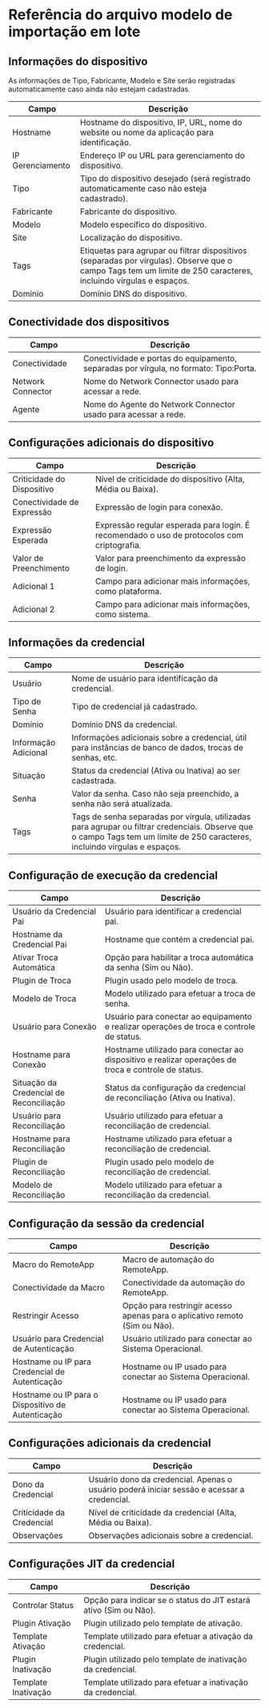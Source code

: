 # Referência do arquivo modelo de importação em lote

## Informações do dispositivo

As informações de Tipo, Fabricante, Modelo e Site serão registradas automaticamente caso ainda não estejam cadastradas.

| Campo | Descrição |
| --- | --- |
| Hostname | Hostname do dispositivo, IP, URL, nome do website ou nome da aplicação para identificação. |
| IP Gerenciamento | Endereço IP ou URL para gerenciamento do dispositivo. |
| Tipo | Tipo do dispositivo desejado (será registrado automaticamente caso não esteja cadastrado). |
| Fabricante | Fabricante do dispositivo. |
| Modelo | Modelo específico do dispositivo. |
| Site | Localização do dispositivo. |
| Tags | Etiquetas para agrupar ou filtrar dispositivos (separadas por vírgulas). Observe que o campo Tags tem um limite de 250 caracteres, incluindo vírgulas e espaços. |
| Domínio | Domínio DNS do dispositivo. |

## Conectividade dos dispositivos

| Campo | Descrição |
| --- | --- |
| Conectividade | Conectividade e portas do equipamento, separadas por vírgula, no formato: Tipo:Porta. |
| Network Connector | Nome do Network Connector usado para acessar a rede. |
| Agente | Nome do Agente do Network Connector usado para acessar a rede. |

## Configurações adicionais do dispositivo

| Campo | Descrição |
| --- | --- |
| Criticidade do Dispositivo | Nível de criticidade do dispositivo (Alta, Média ou Baixa). |
| Conectividade de Expressão | Expressão de login para conexão. |
| Expressão Esperada | Expressão regular esperada para login. É recomendado o uso de protocolos com criptografia. |
| Valor de Preenchimento | Valor para preenchimento da expressão de login. |
| Adicional 1 | Campo para adicionar mais informações, como plataforma. |
| Adicional 2 | Campo para adicionar mais informações, como sistema. |

## Informações da credencial

| Campo | Descrição |
| --- | --- |
| Usuário | Nome de usuário para identificação da credencial. |
| Tipo de Senha | Tipo de credencial já cadastrado. |
| Domínio | Domínio DNS da credencial. |
| Informação Adicional | Informações adicionais sobre a credencial, útil para instâncias de banco de dados, trocas de senhas, etc. |
| Situação | Status da credencial (Ativa ou Inativa) ao ser cadastrada. |
| Senha | Valor da senha. Caso não seja preenchido, a senha não será atualizada. |
| Tags | Tags de senha separadas por vírgula, utilizadas para agrupar ou filtrar credenciais. Observe que o campo Tags tem um limite de 250 caracteres, incluindo vírgulas e espaços. |

## Configuração de execução da credencial

| Campo | Descrição |
| --- | --- |
| Usuário da Credencial Pai | Usuário para identificar a credencial pai. |
| Hostname da Credencial Pai | Hostname que contém a credencial pai. |
| Ativar Troca Automática | Opção para habilitar a troca automática da senha (Sim ou Não). |
| Plugin de Troca | Plugin usado pelo modelo de troca. |
| Modelo de Troca | Modelo utilizado para efetuar a troca de senha. |
| Usuário para Conexão | Usuário para conectar ao equipamento e realizar operações de troca e controle de status. |
| Hostname para Conexão | Hostname utilizado para conectar ao dispositivo e realizar operações de troca e controle de status. |
| Situação da Credencial de Reconciliação | Status da configuração da credencial de reconciliação (Ativa ou Inativa). |
| Usuário para Reconciliação | Usuário utilizado para efetuar a reconciliação de credencial. |
| Hostname para Reconciliação | Hostname utilizado para efetuar a reconciliação de credencial. |
| Plugin de Reconciliação | Plugin usado pelo modelo de reconciliação de credencial. |
| Modelo de Reconciliação | Modelo utilizado para efetuar a reconciliação da credencial. |

## Configuração da sessão da credencial

| Campo | Descrição |
| --- | --- |
| Macro do RemoteApp | Macro de automação do RemoteApp. |
| Conectividade da Macro | Conectividade da automação do RemoteApp. |
| Restringir Acesso | Opção para restringir acesso apenas para o aplicativo remoto (Sim ou Não). |
| Usuário para Credencial de Autenticação | Usuário utilizado para conectar ao Sistema Operacional. |
| Hostname ou IP para Credencial de Autenticação | Hostname ou IP usado para conectar ao Sistema Operacional. |
| Hostname ou IP para o Dispositivo de Autenticação | Hostname ou IP usado para conectar ao Sistema Operacional. |

## Configurações adicionais da credencial

| Campo | Descrição |
| --- | --- |
| Dono da Credencial | Usuário dono da credencial. Apenas o usuário poderá iniciar sessão e acessar a credencial. |
| Criticidade da Credencial | Nível de criticidade da credencial (Alta, Média ou Baixa). |
| Observações | Observações adicionais sobre a credencial. |

## Configurações JIT da credencial

| Campo | Descrição |
| --- | --- |
| Controlar Status | Opção para indicar se o status do JIT estará ativo (Sim ou Não). |
| Plugin Ativação | Plugin utilizado pelo template de ativação. |
| Template Ativação | Template utilizado para efetuar a ativação da credencial. |
| Plugin Inativação | Plugin utilizado pelo template de inativação da credencial. |
| Template Inativação | Template utilizado para efetuar a inativação da credencial. |